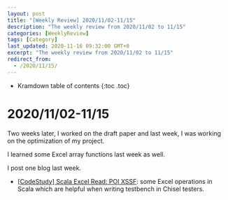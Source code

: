 ```yaml
---
layout: post
title: "[Weekly Review] 2020/11/02-11/15"
description: "The weekly review from 2020/11/02 to 11/15"
categories: [WeeklyReview]
tags: [Category]
last_updated: 2020-11-16 09:32:00 GMT+8
excerpt: "The weekly review from 2020/11/02 to 11/15"
redirect_from:
  - /2020/11/15/
---
```


* Kramdown table of contents
{:toc .toc}
# 2020/11/02-11/15

Two weeks later, I worked on the draft paper and last week, I was working on the optimization of my project.

I learned some Excel array functions last week as well.

I post one blog last week.

+ [[CodeStudy\] Scala Excel Read: POI XSSF](https://singularitykchen.github.io/blog/2020/11/11/Code-Study-Scala_Excel/): some Excel operations in Scala which are helpful when writing testbench in Chisel testers.

